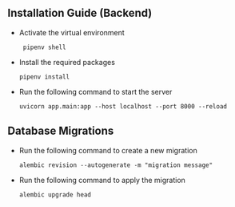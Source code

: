 ## Installation Guide (Backend)

- Activate the virtual environment

    ```
     pipenv shell
     ```

- Install the required packages

    ``` 
    pipenv install
    ```

- Run the following command to start the server

    ``` 
    uvicorn app.main:app --host localhost --port 8000 --reload
     ```
 


 
## Database Migrations

- Run the following command to create a new migration

    ``` 
    alembic revision --autogenerate -m "migration message"
    ```

- Run the following command to apply the migration

    ```
    alembic upgrade head
    ```


